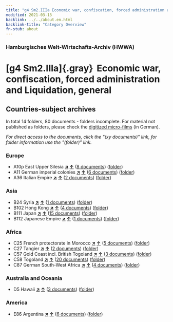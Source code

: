 ```yaml
---
title: "g4 Sm2.IIIa Economic war, confiscation, forced administration and Liquidation, general"
modified: 2021-03-13
backlink: ../../about.en.html
backlink-title: "Category Overview"
fn-stub: about
---
```


### Hamburgisches Welt-Wirtschafts-Archiv (HWWA)

# [g4 Sm2.IIIa]{.gray}&#8201; Economic war, confiscation, forced administration and Liquidation, general&#160; 







## Countries-subject archives





In total 14 folders, 80 documents - folders incomplete.
For material not published as folders, please check the [digitized micro-films](/film/h1_sh.de.html) (in German).

_For direct access to the documents, click the "(xy documents)" link, for folder information use the "(folder)" link._



### Europe

- A10p East Upper Silesia [**&nearr;**](../../../geo/i/140951/about.en.html "East Upper Silesia (all folders)") [**&uarr;**](../../../geo/about.en.html#A10p "Country category system") (<a href="https://pm20.zbw.eu/iiifview/folder/sh/140951,144476" title="about: East Upper Silesia : Economic war, confiscation, forced administration and Liquidation, general" target="_blank">8 documents</a>) ([folder](../../../../folder/sh/1409xx/140951/1444xx/144476/about.en.html))
- A11 German imperial colonies [**&nearr;**](../../../geo/i/140960/about.en.html "German imperial colonies (all folders)") [**&uarr;**](../../../geo/about.en.html#A11 "Country category system") (<a href="https://pm20.zbw.eu/iiifview/folder/sh/140960,144476" title="about: German imperial colonies : Economic war, confiscation, forced administration and Liquidation, general" target="_blank">6 documents</a>) ([folder](../../../../folder/sh/1409xx/140960/1444xx/144476/about.en.html))
- A36 Italian Empire [**&nearr;**](../../../geo/i/141012/about.en.html "Italian Empire (all folders)") [**&uarr;**](../../../geo/about.en.html#A36 "Country category system") (<a href="https://pm20.zbw.eu/iiifview/folder/sh/141012,144476" title="about: Italian Empire : Economic war, confiscation, forced administration and Liquidation, general" target="_blank">2 documents</a>) ([folder](../../../../folder/sh/1410xx/141012/1444xx/144476/about.en.html))

### Asia

- B24 Syria [**&nearr;**](../../../geo/i/141114/about.en.html "Syria (all folders)") [**&uarr;**](../../../geo/about.en.html#B24 "Country category system") (<a href="https://pm20.zbw.eu/iiifview/folder/sh/141114,144476" title="about: Syria : Economic war, confiscation, forced administration and Liquidation, general" target="_blank">1 documents</a>) ([folder](../../../../folder/sh/1411xx/141114/1444xx/144476/about.en.html))
- B102 Hong Kong [**&nearr;**](../../../geo/i/141268/about.en.html "Hong Kong (all folders)") [**&uarr;**](../../../geo/about.en.html#B102 "Country category system") (<a href="https://pm20.zbw.eu/iiifview/folder/sh/141268,144476" title="about: Hong Kong : Economic war, confiscation, forced administration and Liquidation, general" target="_blank">4 documents</a>) ([folder](../../../../folder/sh/1412xx/141268/1444xx/144476/about.en.html))
- B111 Japan [**&nearr;**](../../../geo/i/141272/about.en.html "Japan (all folders)") [**&uarr;**](../../../geo/about.en.html#B111 "Country category system") (<a href="https://pm20.zbw.eu/iiifview/folder/sh/141272,144476" title="about: Japan : Economic war, confiscation, forced administration and Liquidation, general" target="_blank">15 documents</a>) ([folder](../../../../folder/sh/1412xx/141272/1444xx/144476/about.en.html))
- B112 Japanese Empire [**&nearr;**](../../../geo/i/141273/about.en.html "Japanese Empire (all folders)") [**&uarr;**](../../../geo/about.en.html#B112 "Country category system") (<a href="https://pm20.zbw.eu/iiifview/folder/sh/141273,144476" title="about: Japanese Empire : Economic war, confiscation, forced administration and Liquidation, general" target="_blank">1 documents</a>) ([folder](../../../../folder/sh/1412xx/141273/1444xx/144476/about.en.html))

### Africa

- C25 French protectorate in Morocco [**&nearr;**](../../../geo/i/141358/about.en.html "French protectorate in Morocco (all folders)") [**&uarr;**](../../../geo/about.en.html#C25 "Country category system") (<a href="https://pm20.zbw.eu/iiifview/folder/sh/141358,144476" title="about: French protectorate in Morocco : Economic war, confiscation, forced administration and Liquidation, general" target="_blank">5 documents</a>) ([folder](../../../../folder/sh/1413xx/141358/1444xx/144476/about.en.html))
- C27 Tangier [**&nearr;**](../../../geo/i/141360/about.en.html "Tangier (all folders)") [**&uarr;**](../../../geo/about.en.html#C27 "Country category system") (<a href="https://pm20.zbw.eu/iiifview/folder/sh/141360,144476" title="about: Tangier : Economic war, confiscation, forced administration and Liquidation, general" target="_blank">2 documents</a>) ([folder](../../../../folder/sh/1413xx/141360/1444xx/144476/about.en.html))
- C57 Gold Coast incl. British Togoland [**&nearr;**](../../../geo/i/141406/about.en.html "Gold Coast incl. British Togoland (all folders)") [**&uarr;**](../../../geo/about.en.html#C57 "Country category system") (<a href="https://pm20.zbw.eu/iiifview/folder/sh/141406,144476" title="about: Gold Coast incl. British Togoland : Economic war, confiscation, forced administration and Liquidation, general" target="_blank">3 documents</a>) ([folder](../../../../folder/sh/1414xx/141406/1444xx/144476/about.en.html))
- C58 Togoland [**&nearr;**](../../../geo/i/141408/about.en.html "Togoland (all folders)") [**&uarr;**](../../../geo/about.en.html#C58 "Country category system") (<a href="https://pm20.zbw.eu/iiifview/folder/sh/141408,144476" title="about: Togoland : Economic war, confiscation, forced administration and Liquidation, general" target="_blank">20 documents</a>) ([folder](../../../../folder/sh/1414xx/141408/1444xx/144476/about.en.html))
- C87 German South-West Africa [**&nearr;**](../../../geo/i/141450/about.en.html "German South-West Africa (all folders)") [**&uarr;**](../../../geo/about.en.html#C87 "Country category system") (<a href="https://pm20.zbw.eu/iiifview/folder/sh/141450,144476" title="about: German South-West Africa : Economic war, confiscation, forced administration and Liquidation, general" target="_blank">4 documents</a>) ([folder](../../../../folder/sh/1414xx/141450/1444xx/144476/about.en.html))

### Australia and Oceania

- D5 Hawaii [**&nearr;**](../../../geo/i/141595/about.en.html "Hawaii (all folders)") [**&uarr;**](../../../geo/about.en.html#D5 "Country category system") (<a href="https://pm20.zbw.eu/iiifview/folder/sh/141595,144476" title="about: Hawaii : Economic war, confiscation, forced administration and Liquidation, general" target="_blank">3 documents</a>) ([folder](../../../../folder/sh/1415xx/141595/1444xx/144476/about.en.html))

### America

- E86 Argentina [**&nearr;**](../../../geo/i/141692/about.en.html "Argentina (all folders)") [**&uarr;**](../../../geo/about.en.html#E86 "Country category system") (<a href="https://pm20.zbw.eu/iiifview/folder/sh/141692,144476" title="about: Argentina : Economic war, confiscation, forced administration and Liquidation, general" target="_blank">6 documents</a>) ([folder](../../../../folder/sh/1416xx/141692/1444xx/144476/about.en.html))








